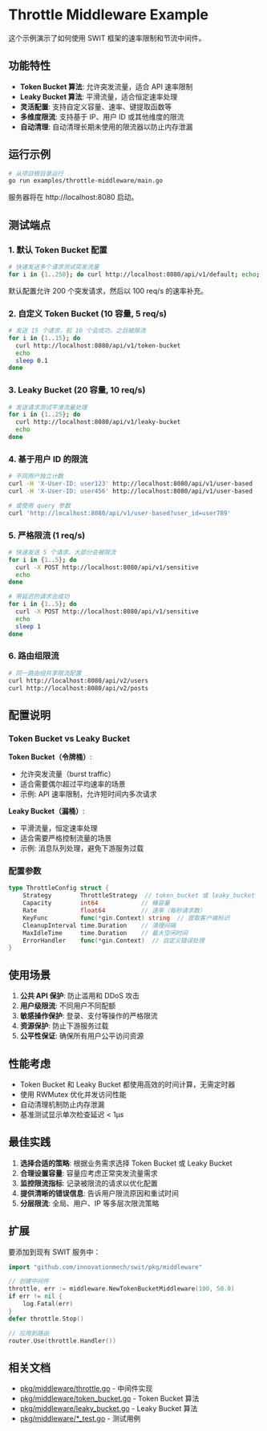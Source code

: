 # Throttle Middleware Example

这个示例演示了如何使用 SWIT 框架的速率限制和节流中间件。

## 功能特性

- **Token Bucket 算法**: 允许突发流量，适合 API 速率限制
- **Leaky Bucket 算法**: 平滑流量，适合恒定速率处理
- **灵活配置**: 支持自定义容量、速率、键提取函数等
- **多维度限流**: 支持基于 IP、用户 ID 或其他维度的限流
- **自动清理**: 自动清理长期未使用的限流器以防止内存泄漏

## 运行示例

```bash
# 从项目根目录运行
go run examples/throttle-middleware/main.go
```

服务器将在 http://localhost:8080 启动。

## 测试端点

### 1. 默认 Token Bucket 配置

```bash
# 快速发送多个请求测试突发流量
for i in {1..250}; do curl http://localhost:8080/api/v1/default; echo; done
```

默认配置允许 200 个突发请求，然后以 100 req/s 的速率补充。

### 2. 自定义 Token Bucket (10 容量, 5 req/s)

```bash
# 发送 15 个请求，前 10 个会成功，之后被限流
for i in {1..15}; do 
  curl http://localhost:8080/api/v1/token-bucket
  echo
  sleep 0.1
done
```

### 3. Leaky Bucket (20 容量, 10 req/s)

```bash
# 发送请求测试平滑流量处理
for i in {1..25}; do 
  curl http://localhost:8080/api/v1/leaky-bucket
  echo
done
```

### 4. 基于用户 ID 的限流

```bash
# 不同用户独立计数
curl -H 'X-User-ID: user123' http://localhost:8080/api/v1/user-based
curl -H 'X-User-ID: user456' http://localhost:8080/api/v1/user-based

# 或使用 query 参数
curl 'http://localhost:8080/api/v1/user-based?user_id=user789'
```

### 5. 严格限流 (1 req/s)

```bash
# 快速发送 5 个请求，大部分会被限流
for i in {1..5}; do 
  curl -X POST http://localhost:8080/api/v1/sensitive
  echo
done

# 带延迟的请求会成功
for i in {1..5}; do 
  curl -X POST http://localhost:8080/api/v1/sensitive
  echo
  sleep 1
done
```

### 6. 路由组限流

```bash
# 同一路由组共享限流配置
curl http://localhost:8080/api/v2/users
curl http://localhost:8080/api/v2/posts
```

## 配置说明

### Token Bucket vs Leaky Bucket

**Token Bucket（令牌桶）**:
- 允许突发流量（burst traffic）
- 适合需要偶尔超过平均速率的场景
- 示例: API 速率限制，允许短时间内多次请求

**Leaky Bucket（漏桶）**:
- 平滑流量，恒定速率处理
- 适合需要严格控制流量的场景
- 示例: 消息队列处理，避免下游服务过载

### 配置参数

```go
type ThrottleConfig struct {
    Strategy        ThrottleStrategy  // token_bucket 或 leaky_bucket
    Capacity        int64            // 桶容量
    Rate            float64          // 速率（每秒请求数）
    KeyFunc         func(*gin.Context) string  // 提取客户端标识
    CleanupInterval time.Duration    // 清理间隔
    MaxIdleTime     time.Duration    // 最大空闲时间
    ErrorHandler    func(*gin.Context)  // 自定义错误处理
}
```

## 使用场景

1. **公共 API 保护**: 防止滥用和 DDoS 攻击
2. **用户级限流**: 不同用户不同配额
3. **敏感操作保护**: 登录、支付等操作的严格限流
4. **资源保护**: 防止下游服务过载
5. **公平性保证**: 确保所有用户公平访问资源

## 性能考虑

- Token Bucket 和 Leaky Bucket 都使用高效的时间计算，无需定时器
- 使用 RWMutex 优化并发访问性能
- 自动清理机制防止内存泄漏
- 基准测试显示单次检查延迟 < 1μs

## 最佳实践

1. **选择合适的策略**: 根据业务需求选择 Token Bucket 或 Leaky Bucket
2. **合理设置容量**: 容量应考虑正常突发流量需求
3. **监控限流指标**: 记录被限流的请求以优化配置
4. **提供清晰的错误信息**: 告诉用户限流原因和重试时间
5. **分层限流**: 全局、用户、IP 等多层次限流策略

## 扩展

要添加到现有 SWIT 服务中：

```go
import "github.com/innovationmech/swit/pkg/middleware"

// 创建中间件
throttle, err := middleware.NewTokenBucketMiddleware(100, 50.0)
if err != nil {
    log.Fatal(err)
}
defer throttle.Stop()

// 应用到路由
router.Use(throttle.Handler())
```

## 相关文档

- [pkg/middleware/throttle.go](../../pkg/middleware/throttle.go) - 中间件实现
- [pkg/middleware/token_bucket.go](../../pkg/middleware/token_bucket.go) - Token Bucket 算法
- [pkg/middleware/leaky_bucket.go](../../pkg/middleware/leaky_bucket.go) - Leaky Bucket 算法
- [pkg/middleware/*_test.go](../../pkg/middleware/) - 测试用例
